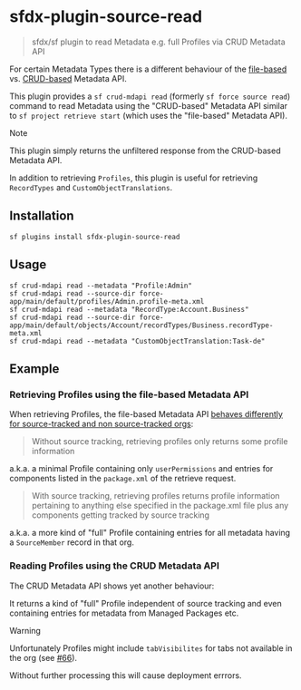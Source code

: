 # sfdx-plugin-source-read

> sfdx/sf plugin to read Metadata e.g. full Profiles via CRUD Metadata API

For certain Metadata Types there is a different behaviour of the [file-based](https://developer.salesforce.com/docs/atlas.en-us.api_meta.meta/api_meta/meta_retrieve.htm) vs. [CRUD-based](https://developer.salesforce.com/docs/atlas.en-us.api_meta.meta/api_meta/meta_readMetadata.htm) Metadata API.

This plugin provides a `sf crud-mdapi read` (formerly `sf force source read`) command to read Metadata using the "CRUD-based" Metadata API similar to `sf project retrieve start` (which uses the "file-based" Metadata API).

> [!NOTE]
> This plugin simply returns the unfiltered response from the CRUD-based Metadata API.

In addition to retrieving `Profiles`, this plugin is useful for retrieving `RecordTypes` and `CustomObjectTranslations`.

## Installation

```console
sf plugins install sfdx-plugin-source-read
```

## Usage

```console
sf crud-mdapi read --metadata "Profile:Admin"
sf crud-mdapi read --source-dir force-app/main/default/profiles/Admin.profile-meta.xml
sf crud-mdapi read --metadata "RecordType:Account.Business"
sf crud-mdapi read --source-dir force-app/main/default/objects/Account/recordTypes/Business.recordType-meta.xml
sf crud-mdapi read --metadata "CustomObjectTranslation:Task-de"
```

## Example

### Retrieving Profiles using the file-based Metadata API

When retrieving Profiles, the file-based Metadata API [behaves differently for source-tracked and non source-tracked orgs](https://developer.salesforce.com/docs/atlas.en-us.sfdx_dev.meta/sfdx_dev/sfdx_dev_source_tracking_source_tracking_profiles.htm):

> Without source tracking, retrieving profiles only returns some profile information

a.k.a. a minimal Profile containing only `userPermissions` and entries for components listed in the `package.xml` of the retrieve request.

> With source tracking, retrieving profiles returns profile information pertaining to anything else specified in the package.xml file plus any components getting tracked by source tracking

a.k.a. a more kind of "full" Profile containing entries for all metadata having a `SourceMember` record in that org.

### Reading Profiles using the CRUD Metadata API

The CRUD Metadata API shows yet another behaviour:

It returns a kind of "full" Profile independent of source tracking and even containing entries for metadata from Managed Packages etc.

> [!WARNING]
> Unfortunately Profiles might include `tabVisibilites` for tabs not available in the org (see [#66](https://github.com/amtrack/sfdx-plugin-source-read/issues/66)).
>
> Without further processing this will cause deployment errrors.
